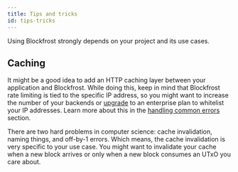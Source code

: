 ```yaml
---
title: Tips and tricks
id: tips-tricks
---
```


Using Blockfrost strongly depends on your project and its use cases.

## Caching

It might be a good idea to add an HTTP caching layer between your application and Blockfrost. While doing this, keep in mind that Blockfrost rate limiting is tied to the specific IP address, so you might want to increase the number of your backends or [upgrade](/docs/overview/plans-and-billing#upgrading-plan) to an enterprise plan to whitelist your IP addresses. Learn more about this in the [handling common errors](/docs/start-building#handling-common-errors) section.

There are two hard problems in computer science: cache invalidation, naming things, and off-by-1 errors. Which means, the cache invalidation is very specific to your use case. You might want to invalidate your cache when a new block arrives or only when a new block consumes an UTxO you care about.
